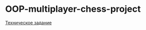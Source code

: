# OOP-multiplayer-chess-project

[Техническое задание](https://docs.google.com/document/d/10NZ5uhBxCqaaft-UJ6IXoxeKP5UaFLstG7h_v1Oplb4/edit?usp=sharing)
